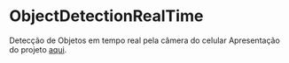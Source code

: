 # ObjectDetectionRealTime
Detecção de Objetos em tempo real pela câmera do celular
Apresentação do projeto <a href="" target="_blank">aqui</a>.
